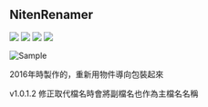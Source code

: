 ## NitenRenamer
![](https://img.shields.io/badge/.Net%20Framework-4.5.2-brightgreen) ![](https://img.shields.io/badge/lang-zh--TW-brightgreen) ![](https://img.shields.io/badge/lang-ja-brightgreen) ![](https://img.shields.io/badge/license-MIT-blue)

![Sample](https://user-images.githubusercontent.com/80563677/143510429-b1357fe6-2717-4dfe-bb86-9de6bbbfd926.gif)

2016年時製作的，重新用物件導向包裝起來

v1.0.1.2 修正取代檔名時會將副檔名也作為主檔名名稱
